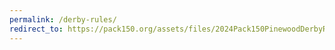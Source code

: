 ```yaml
---
permalink: /derby-rules/
redirect_to: https://pack150.org/assets/files/2024Pack150PinewoodDerbyRules.pdf
---
```

